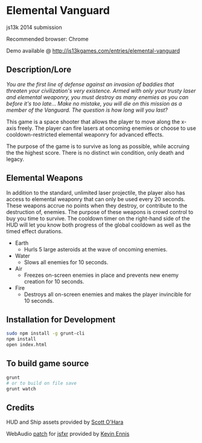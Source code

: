 # Elemental Vanguard

js13k 2014 submission

Recommended browser: Chrome

Demo available @ http://js13kgames.com/entries/elemental-vanguard

## Description/Lore

*You are the first line of defense against an invasion of baddies that threaten
your civilization's very existence. Armed with only your trusty laser and
elemental weaponry, you must destroy as many enemies as you can before it's
too late... Make no mistake, you will die on this mission as a member of the
Vanguard. The question is how long will you last?*

This game is a space shooter that allows the player to move along the x-axis
freely. The player can fire lasers at oncoming enemies or choose to use
cooldown-restricted elemental weaponry for advanced effects.

The purpose of the game is to survive as long as possible, while accruing the
the highest score. There is no distinct win condition, only death and legacy.

## Elemental Weapons

In addition to the standard, unlimited laser projectile, the player also has
access to elemental weaponry that can only be used every 20 seconds. These
weapons accrue no points when they destroy, or contribute to the destruction of,
enemies. The purpose of these weapons is crowd control to buy you time to
survive. The cooldown timer on the right-hand side of the HUD will let you know
both progress of the global cooldown as well as the timed effect durations.

- Earth
  - Hurls 5 large asteroids at the wave of oncoming enemies.
- Water
  - Slows all enemies for 10 seconds.
- Air
  - Freezes on-screen enemies in place and prevents new enemy creation for 10 seconds.
- Fire
  - Destroys all on-screen enemies and makes the player invincible for 10
  seconds.


## Installation for Development

```bash
sudo npm install -g grunt-cli
npm install
open index.html
```

## To build game source

```bash
grunt
# or to build on file save
grunt watch
```

## Credits

HUD and Ship assets provided by [Scott O'Hara](https://github.com/scottaohara)

WebAudio [patch](https://github.com/spmurrayzzz/ElementalVanguard/commits?author=kevincennis) for [jsfxr](https://github.com/mneubrand/jsfxr) provided by
[Kevin Ennis](https://github.com/kevincennis)
